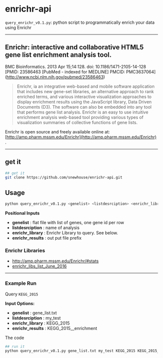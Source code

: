# enrichr-api

`query_enrichr_v0.1.py`: python script to programmatically enrich your data using Enrichr

******

## **Enrichr: interactive and collaborative HTML5 gene list enrichment analysis tool.**  
BMC Bioinformatics. 2013 Apr 15;14:128. doi: 10.1186/1471-2105-14-128   
[PMID: 23586463 [PubMed - indexed for MEDLINE] PMCID: PMC3637064] (http://www.ncbi.nlm.nih.gov/pubmed/23586463)  

>Enrichr, ia an integrative web-based and mobile software application that includes new gene-set libraries, an alternative approach to rank enriched terms, and various interactive visualization approaches to display enrichment results using the JavaScript library, Data Driven Documents (D3). The software can also be embedded into any tool that performs gene list analysis. 
>Enrichr is an easy to use intuitive enrichment analysis web-based tool providing various types of visualization summaries of collective functions of gene lists. 

Enrichr is open source and freely available online at: [http://amp.pharm.mssm.edu/Enrichr](http://amp.pharm.mssm.edu/Enrichr) .

**********

## get it
```bash
## get it
git clone https://github.com/snewhouse/enrichr-api.git 
```

## Usage

```bash
python query_enrichr_v0.1.py <genelist> <listdesrciption> <enrichr_library> <enrichr_results>
```

**Positional Inputs**  
- **genelist**         : flat file with list of genes, one gene id per row
- **listdesrciption**  : name of analysis
- **enrichr_library**  : Enrichr Library to query. See below.
- **enrichr_results**  : out put file prefix

### Enrichr Libraries

- http://amp.pharm.mssm.edu/Enrichr/#stats  
- [enrichr_libs_list_June_2016](https://github.com/snewhouse/brain_gene_expression/blob/master/enrichr_api/enrichr_libs_list_June_2016.txt)  


******

### Example Run

Query `KEGG_2015`  

**Input Options:**

- **genelist**         : gene_list.txt
- **listdesrciption**  : my_test
- **enrichr_library**  : KEGG_2015
- **enrichr_results**  : KEGG_2015__enrichment

The code

```bash
## run it
python query_enrichr_v0.1.py gene_list.txt my_test KEGG_2015 KEGG_2015__enrichment
```

